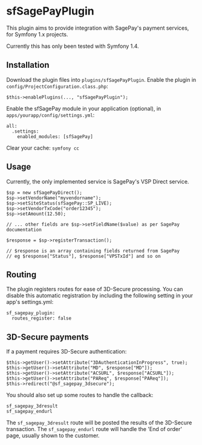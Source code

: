 sfSagePayPlugin
===============

This plugin aims to provide integration with SagePay's payment services,
for Symfony 1.x projects.

Currently this has only been tested with Symfony 1.4.

Installation
------------

Download the plugin files into `plugins/sfSagePayPlugin`.
Enable the plugin in `config/ProjectConfiguration.class.php`:

  `$this->enablePlugins(..., "sfSagePayPlugin");`

Enable the sfSagePay module in your application (optional),
in `apps/yourapp/config/settings.yml`:

    all:
      .settings:
        enabled_modules: [sfSagePay]


Clear your cache: `symfony cc`

Usage
-----

Currently, the only implemented service is SagePay's VSP Direct service.

    $sp = new sfSagePayDirect();
    $sp->setVendorName("myvendorname");
    $sp->setSiteStatus(sfSagePay::SP_LIVE);
    $sp->setVendorTxCode("order12345");
    $sp->setAmount(12.50);

    // ... other fields are $sp->setFieldName($value) as per SagePay documentation

    $response = $sp->registerTransaction();

    // $response is an array containing fields returned from SagePay
    // eg $response["Status"], $response["VPSTxId"] and so on


Routing
-------

The plugin registers routes for ease of 3D-Secure processing.  You can disable
this automatic registration by including the following setting in your app's
settings.yml:

    sf_sagepay_plugin:
      routes_register: false


3D-Secure payments
------------------

If a payment requires 3D-Secure authentication:

    $this->getUser()->setAttribute("3DAuthenticationInProgress", true);
    $this->getUser()->setAttribute("MD", $response["MD"]);
    $this->getUser()->setAttribute("ACSURL", $response["ACSURL"]);
    $this->getUser()->setAttribute("PAReq", $response["PAReq"]);
    $this->redirect("@sf_sagepay_3dsecure");

You should also set up some routes to handle the callback:

    sf_sagepay_3dresult
    sf_sagepay_endurl

The `sf_sagepay_3dresult` route will be posted the results of the 3D-Secure transaction.
The `sf_sagepay_endurl` route will handle the 'End of order' page, usually shown to
the customer.
